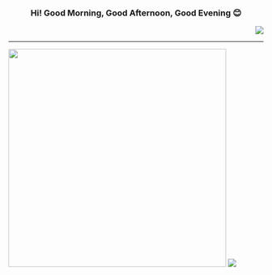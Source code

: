 <!DOCTYPE html>
<head>
    <div>
        <h3 align="center"> Hi! Good Morning, Good Afternoon, Good Evening 😊</h3>
        <p align="right">
            <a href="https://hits.seeyoufarm.com"><img
                    src="https://hits.seeyoufarm.com/api/count/incr/badge.svg?url=https%3A%2F%2Fgithub.com%2Fwkdtjrrms0&count_bg=%23703031&title_bg=%23433E31&icon=github.svg&icon_color=%23FFFFFF&title=Visit&edge_flat=false" /></a>
        </p>
    </div>
</head>
<hr>
<body>
    <div>
        <img width="430"
            src="https://github-readme-stats.vercel.app/api?username=wkdtjrrms0&show_icons=true&theme=dark">
        <img src="http://mazassumnida.wtf/api/v2/generate_badge?boj=wkdtjrrms0">
    </div>
</body>
